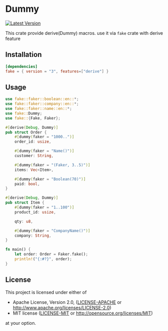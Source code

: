 # Dummy

[![Latest Version](https://img.shields.io/crates/v/dummy.svg)](https://crates.io/crates/dummy)

This crate provide derive(Dummy) macros. use it via `fake` crate with derive feature

## Installation

```toml
[dependencies]
fake = { version = "3", features=["derive"] }
```

## Usage

```rust
use fake::faker::boolean::en::*;
use fake::faker::company::en::*;
use fake::faker::name::en::*;
use fake::Dummy;
use fake::{Fake, Faker};

#[derive(Debug, Dummy)]
pub struct Order {
    #[dummy(faker = "1000..")]
    order_id: usize,

    #[dummy(faker = "Name()")]
    customer: String,

    #[dummy(faker = "(Faker, 3..5)")]
    items: Vec<Item>,

    #[dummy(faker = "Boolean(70)")]
    paid: bool,
}

#[derive(Debug, Dummy)]
pub struct Item {
    #[dummy(faker = "1..100")]
    product_id: usize,

    qty: u8,

    #[dummy(faker = "CompanyName()")]
    company: String,
}

fn main() {
    let order: Order = Faker.fake();
    println!("{:#?}", order);
}
```

## License

This project is licensed under either of

- Apache License, Version 2.0, ([LICENSE-APACHE](LICENSE-APACHE) or
  http://www.apache.org/licenses/LICENSE-2.0)
- MIT license ([LICENSE-MIT](LICENSE-MIT) or
  http://opensource.org/licenses/MIT)

at your option.
